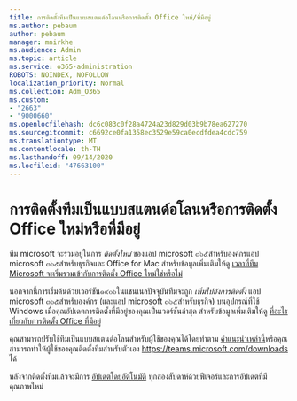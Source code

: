 ```yaml
---
title: การติดตั้งทีมเป็นแบบสแตนด์อโลนหรือการติดตั้ง Office ใหม่/ที่มีอยู่
ms.author: pebaum
author: pebaum
manager: mnirkhe
ms.audience: Admin
ms.topic: article
ms.service: o365-administration
ROBOTS: NOINDEX, NOFOLLOW
localization_priority: Normal
ms.collection: Adm_O365
ms.custom:
- "2663"
- "9000660"
ms.openlocfilehash: dc6c083c0f28a4724a23d829d03b9b78ea627270
ms.sourcegitcommit: c6692ce0fa1358ec3529e59ca0ecdfdea4cdc759
ms.translationtype: MT
ms.contentlocale: th-TH
ms.lasthandoff: 09/14/2020
ms.locfileid: "47663100"
---
```

# <a name="installing-teams-as-standalone-or-with-new-or-existing-office-installations"></a>การติดตั้งทีมเป็นแบบสแตนด์อโลนหรือการติดตั้ง Office ใหม่หรือที่มีอยู่

ทีม microsoft จะรวมอยู่ในการ *ติดตั้งใหม่* ของแอป microsoft ๓๖๕สำหรับองค์กรแอป microsoft ๓๖๕สำหรับธุรกิจและ Office for Mac สำหรับข้อมูลเพิ่มเติมให้ดู [เวลาที่ทีม Microsoft จะเริ่มรวมเข้ากับการติดตั้ง Office ใหม่ใช่หรือไม่](https://docs.microsoft.com/deployoffice/teams-install#when-will-microsoft-teams-start-being-included-with-new-installations-of-microsoft-365-apps)

นอกจากนี้การเริ่มต้นด้วยเวอร์ชัน๑๙๐๖ในแชนเนลปัจจุบันทีมจะถูก *เพิ่มไปยังการติดตั้ง* แอป microsoft ๓๖๕สำหรับองค์กร (และแอป microsoft ๓๖๕สำหรับธุรกิจ) บนอุปกรณ์ที่ใช้ Windows เมื่อคุณอัปเดตการติดตั้งที่มีอยู่ของคุณเป็นเวอร์ชันล่าสุด สำหรับข้อมูลเพิ่มเติมให้ดู [ที่อะไรเกี่ยวกับการติดตั้ง Office ที่มีอยู่](https://docs.microsoft.com/deployoffice/teams-install#what-about-existing-installations-of-microsoft-365-apps)

คุณสามารถปรับใช้ทีมเป็นแบบสแตนด์อโลนสำหรับผู้ใช้ของคุณได้โดยทำตาม [คำแนะนำเหล่านี้](https://docs.microsoft.com/MicrosoftTeams/msi-deployment)หรือคุณสามารถทำให้ผู้ใช้ของคุณติดตั้งทีมสำหรับตัวเอง https://teams.microsoft.com/downloads ได้

หลังจากติดตั้งทีมแล้วจะมีการ [อัปเดตโดยอัตโนมัติ](https://docs.microsoft.com/deployoffice/teams-install#feature-and-quality-updates-for-microsoft-teams) ทุกสองสัปดาห์ด้วยฟีเจอร์และการอัปเดตที่มีคุณภาพใหม่ 

